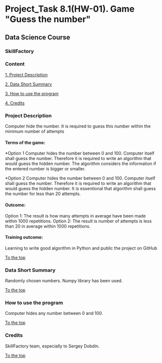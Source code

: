 # Project_Task 8.1(HW-01). Game "Guess the number"
## Data Science Course
### SkillFactory
### **Content**

[1. Project Description](README.md#project-description)

[2. Data Short Summary](README.md#data-short-summary)

[3. How to use the program](README.md#how-to-use-the-program)

[4. Credits](README.md#credits)

### **Project Description**
Computer hide the number. It is required to guess this number within the minimum number of attempts

#### **Terms of the game:** 

*Option 1
Computer hides the number between 0 and 100. Computer itself shall guess the number. 
Therefore it is required to write an algorithm that would guess the hidden number.
The algorithm considers the information if the entered number is bigger or smaller.

*Option 2
Computer hides the number between 0 and 100. Computer itself shall guess the number. 
Therefore it is required to write an algorithm that would guess the hidden number. It is essentional that algorithm shall guess the number for less than 20 attempts.

#### **Outcome:**
Option 1: The result is how many attempts in average have been made within 1000 repetitions.
Option 2: The result is number of attempts is less than 20 in average within 1000 repetitions.

#### **Training outcome:**
Learning to write good algorithm in Python and public the project on GitHub

[To the top](README.md#content)

### **Data Short Summary**
Randomly chosen numbers. Numpy library has been used.

[To the top](README.md#content)

### **How to use the program**
Computer hides any number between 0 and 100.

[To the top](README.md#content)

### **Credits**
SkillFactory team, especially to Sergey Dobdin.

[To the top](README.md#content)
